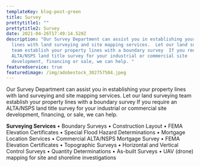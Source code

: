 ```yaml
---
templateKey: blog-post-green
title: Survey
prettytitle1: ""
prettytitle2: Survey
date: 2021-04-26T17:49:14.520Z
description: "Our Survey Department can assist you in establishing your property
  lines with land surveying and site mapping services.  Let our land surveying
  team establish your property lines with a boundary survey  If you require  an
  ALTA/NSPS land title survey for your industrial or commercial site
  development, financing or sale, we can help. "
featuredservice: true
featuredimage: /img/adobestock_302757584.jpeg
---
```

Our Survey Department can assist you in establishing your property lines with land surveying and site mapping services.  Let our land surveying team establish your property lines with a boundary survey  If you require an ALTA/NSPS land title survey for your industrial or commercial site development, financing, or sale, we can help. 

**Surveying Services**
• Boundary Surveys
• Construction Layout
• FEMA Elevation Certificates
• Special Flood Hazard Determinations
• Mortgage Location Services
• Commercial ALTA/NSPS Mortgage Survey
• FEMA Elevation Certificates
• Topographic Surveys
• Horizontal and Vertical Control Surveys
• Quantity Determinations
• As-built Surveys
• UAV (drone) mapping for site and shoreline investigations